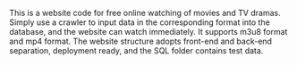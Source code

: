 This is a website code for free online watching of movies and TV dramas. Simply use a crawler to input data in the corresponding format into the database, and the website can watch immediately.
It supports m3u8 format and mp4 format. The website structure adopts front-end and back-end separation, deployment ready, and the SQL folder contains test data.
